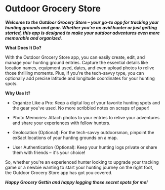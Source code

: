 # Outdoor Grocery Store

___Welcome to the Outdoor Grocery Store – your go-to app for tracking your hunting grounds and gear. Whether you're an avid hunter or just getting started, this app is designed to make your outdoor adventures even more memorable and organized.___

**What Does It Do?**

With the Outdoor Grocery Store app, you can easily create, edit, and manage your hunting ground entries. Capture the essential details like location names, equipment used, dates, and even upload photos to relive those thrilling moments. Plus, if you're the tech-savvy type, you can optionally add precise latitude and longitude coordinates for your hunting spots.

**Why Use It?**

- Organize Like a Pro: Keep a digital log of your favorite hunting spots and the gear you've used. No more scribbled notes on scraps of paper!
  
- Photo Memories: Attach photos to your entries to relive your adventures and share your experiences with fellow hunters.
  
- Geolocation (Optional): For the tech-savvy outdoorsman, pinpoint the exSact locations of your hunting grounds on a map.
  
- User Authentication (Optional): Keep your hunting logs private or share them with friends – it's your choice!

So, whether you're an experienced hunter looking to upgrade your tracking game or a newbie wanting to start your hunting journey on the right foot, the Outdoor Grocery Store app has got you covered.

___Happy Grocery Gettin and happy logging those secret spots for me!___


 